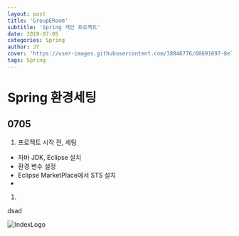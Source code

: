 ```yaml
---
layout: post
title: 'GroupERoom'
subtitle: 'Spring 개인 프로젝트'
date: 2019-07-05
categories: Spring
author: JY
cover: 'https://user-images.githubusercontent.com/38846776/60691697-8e758080-9f0c-11e9-9bed-0cba9ecf8deb.png'
tags: Spring
---
```


# Spring 환경세팅

## 0705 
1. 프로젝트 시작 전, 세팅
- 자바 JDK, Eclipse 설치
- 환경 변수 설정
- Eclipse MarketPlace에서 STS 설치
- 

1. 
dsad

![IndexLogo](https://user-images.githubusercontent.com/38846776/60691697-8e758080-9f0c-11e9-9bed-0cba9ecf8deb.png)
